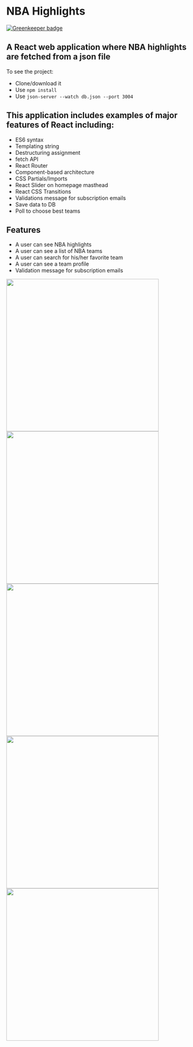 # NBA Highlights

[![Greenkeeper badge](https://badges.greenkeeper.io/SonyaMoisset/NBA-Highlights_REACT.svg)](https://greenkeeper.io/)

## A React web application where NBA highlights are fetched from a json file

To see the project:
- Clone/download it
- Use ```npm install```
- Use ```json-server --watch db.json --port 3004```

## This application includes examples of major features of React including:
- ES6 syntax
- Templating string
- Destructuring assignment
- fetch API
- React Router
- Component-based architecture
- CSS Partials/Imports
- React Slider on homepage masthead
- React CSS Transitions
- Validations message for subscription emails
- Save data to DB
- Poll to choose best teams

## Features
- A user can see NBA highlights
- A user can see a list of NBA teams
- A user can search for his/her favorite team
- A user can see a team profile
- Validation message for subscription emails  

<img width="400" src="https://github.com/SonyaMoisset/nba_highlights-react/blob/master/homepage.png"> <img width="400" src="https://github.com/SonyaMoisset/nba_highlights-react/blob/master/teams.png"> <img width="400" src="https://github.com/SonyaMoisset/nba_highlights-react/blob/master/search.png"> <img width="400" src="https://github.com/SonyaMoisset/nba_highlights-react/blob/master/validation.png"> <img width="400" src="https://github.com/SonyaMoisset/nba_highlights-react/blob/master/team.png">
